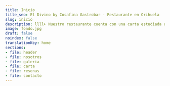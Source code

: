 ```yaml
---
title: Inicio
title_seo: El Divino by Cosafina Gastrobar - Restaurante en Orihuela
slug: inicio
description: llll➤ Nuestro restaurante cuenta con una carta estudiada al milímetro para sacar todo el potencial de cada producto que utilizamos ✅ ¡Prueba y repetirás!
image: fondo.jpg
draft: false
noindex: false
translationKey: home
sections:
- file: header
- file: nosotros
- file: galeria
- file: carta
- file: resenas
- file: contacto
---
```


